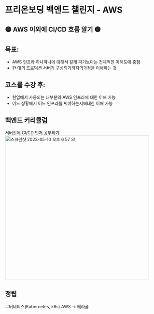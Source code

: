 #  프리온보딩 백엔드 챌린지 - AWS
## 🟡 AWS 이외에 CI/CD 흐름 알기 🟡
## 목표:
- AWS 인프라 하나하나에 대해서 깊게 파기보다는 전체적인 이해도에 중점
- 한 대의 프로덕션 서버가 구성되기까지의과정을 이해하는 것

## 코스를 수강 후:
- 현업에서 사용되는 대부분의 AWS 인프라에 대한 이해 가능
- 어느 상황에서 어느 인프라를 써야하는지에대한 이해 가능

## 백엔드 커리큘럼
서버전에 CI/CD 먼저 공부하기  
<img width="477" alt="스크린샷 2023-05-10 오후 6 57 31" src="https://github.com/Kang-SeoHyun/Kang-SeoHyun/assets/77817094/ec00998b-8529-4750-bdf2-90d37d5ff5ed">

## 정립
쿠버네티스(Kubernetes, k8s)
AWS -> 테라폼
